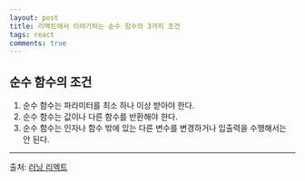 ```yaml
---
layout: post
title: 리액트에서 이야기하는 순수 함수의 3가지 조건 
tags: react 
comments: true
---
```


## 순수 함수의 조건
1. 순수 함수는 파라미터를 최소 하나 이상 받아야 한다.
2. 순수 함수는 값이나 다른 함수를 반환해야 한다.
3. 순수 함수는 인자나 함수 밖에 있는 다른 변수를 변경하거나 입출력을 수행해서는 안 된다.
   
---
  
출처: [러닝 리엑트](https://books.google.co.kr/books?id=cT5ODwAAQBAJ&pg=PA66&lpg=PA66&dq=%EB%A6%AC%EC%95%A1%ED%8A%B8+%EC%88%9C%EC%88%98+%ED%95%A8%EC%88%98+%EC%82%AC%EC%9D%B4%EB%93%9C+%EC%9D%B4%ED%8E%99%ED%8A%B8&source=bl&ots=6TBxeFujJ_&sig=DsCP2kbA9BBYe1QPh7-mQYmC5MM&hl=ko&sa=X&ved=2ahUKEwirhsDsysbcAhVH57wKHeDQCpkQ6AEwBnoECAYQAQ#v=onepage&q=%EB%A6%AC%EC%95%A1%ED%8A%B8%20%EC%88%9C%EC%88%98%20%ED%95%A8%EC%88%98%20%EC%82%AC%EC%9D%B4%EB%93%9C%20%EC%9D%B4%ED%8E%99%ED%8A%B8&f=false)
    
